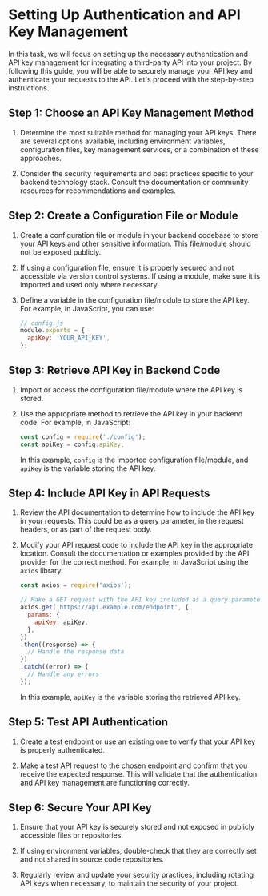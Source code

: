 # Setting Up Authentication and API Key Management

In this task, we will focus on setting up the necessary authentication and API key management for integrating a third-party API into your project. By following this guide, you will be able to securely manage your API key and authenticate your requests to the API. Let's proceed with the step-by-step instructions.

## Step 1: Choose an API Key Management Method

1. Determine the most suitable method for managing your API keys. There are several options available, including environment variables, configuration files, key management services, or a combination of these approaches.

2. Consider the security requirements and best practices specific to your backend technology stack. Consult the documentation or community resources for recommendations and examples.

## Step 2: Create a Configuration File or Module

1. Create a configuration file or module in your backend codebase to store your API keys and other sensitive information. This file/module should not be exposed publicly.

2. If using a configuration file, ensure it is properly secured and not accessible via version control systems. If using a module, make sure it is imported and used only where necessary.

3. Define a variable in the configuration file/module to store the API key. For example, in JavaScript, you can use:

   ```javascript
   // config.js
   module.exports = {
     apiKey: 'YOUR_API_KEY',
   };
   ```

## Step 3: Retrieve API Key in Backend Code

1. Import or access the configuration file/module where the API key is stored.

2. Use the appropriate method to retrieve the API key in your backend code. For example, in JavaScript:

   ```javascript
   const config = require('./config');
   const apiKey = config.apiKey;
   ```

   In this example, `config` is the imported configuration file/module, and `apiKey` is the variable storing the API key.

## Step 4: Include API Key in API Requests

1. Review the API documentation to determine how to include the API key in your requests. This could be as a query parameter, in the request headers, or as part of the request body.

2. Modify your API request code to include the API key in the appropriate location. Consult the documentation or examples provided by the API provider for the correct method. For example, in JavaScript using the `axios` library:

   ```javascript
   const axios = require('axios');

   // Make a GET request with the API key included as a query parameter
   axios.get('https://api.example.com/endpoint', {
     params: {
       apiKey: apiKey,
     },
   })
   .then((response) => {
     // Handle the response data
   })
   .catch((error) => {
     // Handle any errors
   });
   ```

   In this example, `apiKey` is the variable storing the retrieved API key.

## Step 5: Test API Authentication

1. Create a test endpoint or use an existing one to verify that your API key is properly authenticated.

2. Make a test API request to the chosen endpoint and confirm that you receive the expected response. This will validate that the authentication and API key management are functioning correctly.

## Step 6: Secure Your API Key

1. Ensure that your API key is securely stored and not exposed in publicly accessible files or repositories.

2. If using environment variables, double-check that they are correctly set and not shared in source code repositories.

3. Regularly review and update your security practices, including rotating API keys when necessary, to maintain the security of your project.
